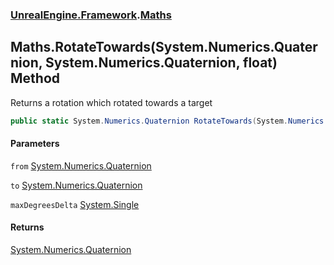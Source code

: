 ### [UnrealEngine.Framework](./UnrealEngine-Framework.md 'UnrealEngine.Framework').[Maths](./UnrealEngine-Framework-Maths.md 'UnrealEngine.Framework.Maths')
## Maths.RotateTowards(System.Numerics.Quaternion, System.Numerics.Quaternion, float) Method
Returns a rotation which rotated towards a target  
```csharp
public static System.Numerics.Quaternion RotateTowards(System.Numerics.Quaternion from, System.Numerics.Quaternion to, float maxDegreesDelta);
```
#### Parameters
<a name='UnrealEngine-Framework-Maths-RotateTowards(System-Numerics-Quaternion_System-Numerics-Quaternion_float)-from'></a>
`from` [System.Numerics.Quaternion](https://docs.microsoft.com/en-us/dotnet/api/System.Numerics.Quaternion 'System.Numerics.Quaternion')  
  
<a name='UnrealEngine-Framework-Maths-RotateTowards(System-Numerics-Quaternion_System-Numerics-Quaternion_float)-to'></a>
`to` [System.Numerics.Quaternion](https://docs.microsoft.com/en-us/dotnet/api/System.Numerics.Quaternion 'System.Numerics.Quaternion')  
  
<a name='UnrealEngine-Framework-Maths-RotateTowards(System-Numerics-Quaternion_System-Numerics-Quaternion_float)-maxDegreesDelta'></a>
`maxDegreesDelta` [System.Single](https://docs.microsoft.com/en-us/dotnet/api/System.Single 'System.Single')  
  
#### Returns
[System.Numerics.Quaternion](https://docs.microsoft.com/en-us/dotnet/api/System.Numerics.Quaternion 'System.Numerics.Quaternion')  
